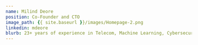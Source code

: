 ```yaml
---
name: Milind Deore
position: Co-Founder and CTO
image_path: {{ site.baseurl }}/images/Homepage-2.png
linkedin: mdeore
blurb: 23+ years of experience in Telecom, Machine Learning, Cybersecurity. Active ML/IoT community leader, won various open competitions and hold couple of patents in Face Authentication.
---
```

